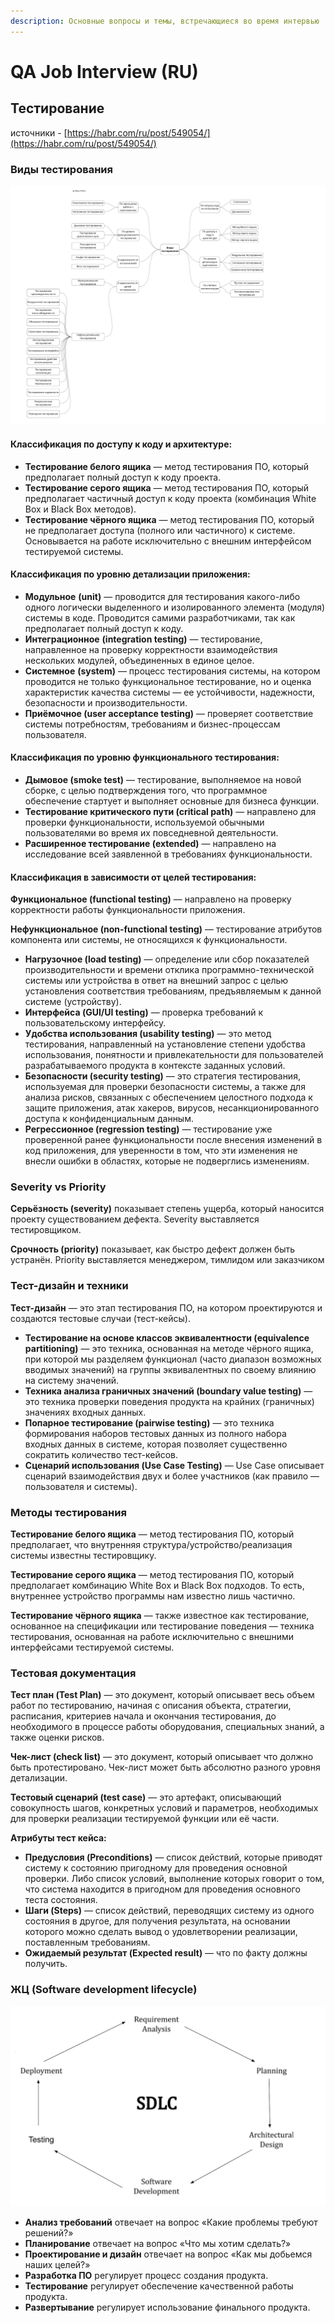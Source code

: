 ```yaml
---
description: Основные вопросы и темы, встречающиеся во время интервью
---
```


# QA Job Interview (RU)

## Тестирование

источники - [https://habr.com/ru/post/549054/](https://habr.com/ru/post/549054/)

### Виды тестирования

![](<../.gitbook/assets/image (16).png>)

#### **Классификация по доступу к коду и архитектуре:**

* **Тестирование белого ящика** — метод тестирования ПО, который предполагает полный доступ к коду проекта.
* **Тестирование серого ящика** — метод тестирования ПО, который предполагает частичный доступ к коду проекта (комбинация White Box и Black Box методов).
* **Тестирование чёрного ящика** — метод тестирования ПО, который не предполагает доступа (полного или частичного) к системе. Основывается на работе исключительно с внешним интерфейсом тестируемой системы.

#### **Классификация по уровню детализации приложения:**

* **Модульное** **(unit)** — проводится для тестирования какого-либо одного логически выделенного и изолированного элемента (модуля) системы в коде. Проводится самими разработчиками, так как предполагает полный доступ к коду.
* **Интеграционное** **(integration testing)** — тестирование, направленное на проверку корректности взаимодействия нескольких модулей, объединенных в единое целое.
* **Системное** **(system)** — процесс тестирования системы, на котором проводится не только функциональное тестирование, но и оценка характеристик качества системы — ее устойчивости, надежности, безопасности и производительности.
* **Приёмочное (user acceptance testing)** — проверяет соответствие системы потребностям, требованиям и бизнес-процессам пользователя.

#### **Классификация по уровню функционального тестирования:**

* **Дымовое (smoke test)** — тестирование, выполняемое на новой сборке, с целью подтверждения того, что программное обеспечение стартует и выполняет основные для бизнеса функции.
* **Тестирование критического пути (critical path)** — направлено для проверки функциональности, используемой обычными пользователями во время их повседневной деятельности.
* **Расширенное тестирование (extended)** — направлено на исследование всей заявленной в требованиях функциональности.

#### **Классификация в зависимости от целей тестирования:**

**Функциональное (functional testing)** — направлено на проверку корректности работы функциональности приложения.

**Нефункциональное (non-functional testing)** — тестирование атрибутов компонента или системы, не относящихся к функциональности.

* **Нагрузочное (load testing)** — определение или сбор показателей производительности и времени отклика программно-технической системы или устройства в ответ на внешний запрос с целью установления соответствия требованиям, предъявляемым к данной системе (устройству).
* **Интерфейса (GUI/UI testing)** — проверка требований к пользовательскому интерфейсу.
* **Удобства использования (usability testing)** — это метод тестирования, направленный на установление степени удобства использования, понятности и привлекательности для пользователей разрабатываемого продукта в контексте заданных условий.
* **Безопасности (security testing)** — это стратегия тестирования, используемая для проверки безопасности системы, а также для анализа рисков, связанных с обеспечением целостного подхода к защите приложения, атак хакеров, вирусов, несанкционированного доступа к конфиденциальным данным.
* **Регрессионное (regression testing)** — тестирование уже проверенной ранее функциональности после внесения изменений в код приложения, для уверенности в том, что эти изменения не внесли ошибки в областях, которые не подверглись изменениям.

### **Severity vs Priority**

**Серьёзность (severity)** показывает степень ущерба, который наносится проекту существованием дефекта. Severity выставляется тестировщиком.

**Срочность (priority)** показывает, как быстро дефект должен быть устранён. Priority выставляется менеджером, тимлидом или заказчиком

### Тест-дизайн и техники

**Тест-дизайн** — это этап тестирования ПО, на котором проектируются и создаются тестовые случаи (тест-кейсы).

* **Тестирование на основе классов эквивалентности (equivalence partitioning)** — это техника, основанная на методе чёрного ящика, при которой мы разделяем функционал (часто диапазон возможных вводимых значений) на группы эквивалентных по своему влиянию на систему значений.
* **Техника анализа граничных значений (boundary value testing)** — это техника проверки поведения продукта на крайних (граничных) значениях входных данных.
* **Попарное тестирование (pairwise testing)** — это техника формирования наборов тестовых данных из полного набора входных данных в системе, которая позволяет существенно сократить количество тест-кейсов.
* **Сценарий использования (Use Case Testing)** — Use Case описывает сценарий взаимодействия двух и более участников (как правило — пользователя и системы).

### **Методы тестирования**

**Тестирование белого ящика** — метод тестирования ПО, который предполагает, что внутренняя структура/устройство/реализация системы известны тестировщику.

**Тестирование серого ящика** — метод тестирования ПО, который предполагает комбинацию White Box и Black Box подходов. То есть, внутреннее устройство программы нам известно лишь частично.

**Тестирование чёрного ящика** — также известное как тестирование, основанное на спецификации или тестирование поведения — техника тестирования, основанная на работе исключительно с внешними интерфейсами тестируемой системы.

### **Тестовая документация**

**Тест план (Test Plan)** — это документ, который описывает весь объем работ по тестированию, начиная с описания объекта, стратегии, расписания, критериев начала и окончания тестирования, до необходимого в процессе работы оборудования, специальных знаний, а также оценки рисков.

**Чек-лист (check list)** — это документ, который описывает что должно быть протестировано. Чек-лист может быть абсолютно разного уровня детализации.

**Тестовый сценарий (test case)** — это артефакт, описывающий совокупность шагов, конкретных условий и параметров, необходимых для проверки реализации тестируемой функции или её части.

**Атрибуты тест кейса:**

* **Предусловия (Preconditions)** — список действий, которые приводят систему к состоянию пригодному для проведения основной проверки. Либо список условий, выполнение которых говорит о том, что система находится в пригодном для проведения основного теста состояния.
* **Шаги (Steps)** — список действий, переводящих систему из одного состояния в другое, для получения результата, на основании которого можно сделать вывод о удовлетворении реализации, поставленным требованиям.
* **Ожидаемый результат (Expected result)** — что по факту должны получить.

### ЖЦ (Software development lifecycle)

![](<../.gitbook/assets/image (17) (1).png>)

* **Анализ требований** отвечает на вопрос «Какие проблемы требуют решений?»
* **Планирование** отвечает на вопрос «Что мы хотим сделать?»
* **Проектирование и дизайн** отвечает на вопрос «Как мы добьемся наших целей?»
* **Разработка ПО** регулирует процесс создания продукта.
* **Тестирование** регулирует обеспечение качественной работы продукта.
* **Развертывание** регулирует использование финального продукта.
